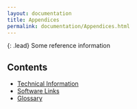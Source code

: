 ```yaml
---
layout: documentation
title: Appendices
permalink: documentation/Appendices.html
---
```


{: .lead}
Some reference information

## Contents
* [Technical Information](technical_information.html)
* [Software Links](software-links.html)
* [Glossary](glossary.html)
